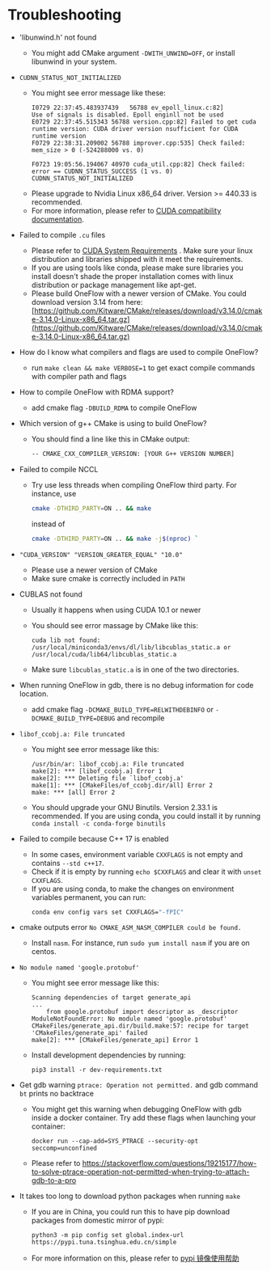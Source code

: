 # Troubleshooting

- 'libunwind.h' not found

  - You might add CMake argument `-DWITH_UNWIND=OFF`, or install libunwind in your system.

- `CUDNN_STATUS_NOT_INITIALIZED`

  - You might see error message like these:
    ```
    I0729 22:37:45.483937439   56788 ev_epoll_linux.c:82]        Use of signals is disabled. Epoll enginll not be used
    E0729 22:37:45.515343 56788 version.cpp:82] Failed to get cuda runtime version: CUDA driver version nsufficient for CUDA runtime version
    F0729 22:38:31.209002 56788 improver.cpp:535] Check failed: mem_size > 0 (-524288000 vs. 0)
    ```
    ```
    F0723 19:05:56.194067 40970 cuda_util.cpp:82] Check failed: error == CUDNN_STATUS_SUCCESS (1 vs. 0) CUDNN_STATUS_NOT_INITIALIZED
    ```
  - Please upgrade to Nvidia Linux x86_64 driver. Version >= 440.33 is recommended.
  - For more information, please refer to [CUDA compatibility documentation](https://docs.nvidia.com/deploy/cuda-compatibility/index.html).

- Failed to compile `.cu` files

  - Please refer to [CUDA System Requirements](https://docs.nvidia.com/cuda/cuda-installation-guide-linux/index.html#system-requirements) . Make sure your linux distribution and libraries shipped with it meet the requirements.
  - If you are using tools like conda, please make sure libraries you install doesn't shade the proper installation comes with linux distribution or package management like apt-get.
  - Please build OneFlow with a newer version of CMake. You could download version 3.14 from here: [https://github.com/Kitware/CMake/releases/download/v3.14.0/cmake-3.14.0-Linux-x86_64.tar.gz](https://github.com/Kitware/CMake/releases/download/v3.14.0/cmake-3.14.0-Linux-x86_64.tar.gz)

- How do I know what compilers and flags are used to compile OneFlow?

  - run `make clean && make VERBOSE=1` to get exact compile commands with compiler path and flags

- How to compile OneFlow with RDMA support?

  - add cmake flag `-DBUILD_RDMA` to compile OneFlow

- Which version of g++ CMake is using to build OneFlow?

  - You should find a line like this in CMake output:

    ```bash
    -- CMAKE_CXX_COMPILER_VERSION: [YOUR G++ VERSION NUMBER]
    ```

- Failed to compile NCCL

  - Try use less threads when compiling OneFlow third party. For instance, use

    ```bash
    cmake -DTHIRD_PARTY=ON .. && make
    ```

    instead of

    ```bash
    cmake -DTHIRD_PARTY=ON .. && make -j$(nproc) `
    ```

- `"CUDA_VERSION" "VERSION_GREATER_EQUAL" "10.0"`

  - Please use a newer version of CMake
  - Make sure cmake is correctly included in `PATH`

- CUBLAS not found

  - Usually it happens when using CUDA 10.1 or newer
  - You should see error massage by CMake like this:

    ```
    cuda lib not found: /usr/local/miniconda3/envs/dl/lib/libcublas_static.a or
    /usr/local/cuda/lib64/libcublas_static.a
    ```

  - Make sure `libcublas_static.a` is in one of the two directories.

- When running OneFlow in gdb, there is no debug information for code location.

  - add cmake flag `-DCMAKE_BUILD_TYPE=RELWITHDEBINFO` or `-DCMAKE_BUILD_TYPE=DEBUG` and recompile

- `libof_ccobj.a: File truncated`

  - You might see error message like this:

    ```
    /usr/bin/ar: libof_ccobj.a: File truncated
    make[2]: *** [libof_ccobj.a] Error 1
    make[2]: *** Deleting file `libof_ccobj.a'
    make[1]: *** [CMakeFiles/of_ccobj.dir/all] Error 2
    make: *** [all] Error 2
    ```

  - You should upgrade your GNU Binutils. Version 2.33.1 is recommended. If you are using conda, you could install it by running `conda install -c conda-forge binutils`

- Failed to compile because C++ 17 is enabled

  - In some cases, environment variable `CXXFLAGS` is not empty and contains `--std c++17`.
  - Check if it is empty by running `echo $CXXFLAGS` and clear it with `unset CXXFLAGS`.
  - If you are using conda, to make the changes on environment variables permanent, you can run:
    ```bash
    conda env config vars set CXXFLAGS="-fPIC"
    ```

- cmake outputs error `No CMAKE_ASM_NASM_COMPILER could be found.`

  - Install `nasm`. For instance, run `sudo yum install nasm` if you are on centos.

- `No module named 'google.protobuf'`

  - You might see error message like this:
    ```
    Scanning dependencies of target generate_api
    ...
        from google.protobuf import descriptor as _descriptor
    ModuleNotFoundError: No module named 'google.protobuf'
    CMakeFiles/generate_api.dir/build.make:57: recipe for target 'CMakeFiles/generate_api' failed
    make[2]: *** [CMakeFiles/generate_api] Error 1
    ```
  - Install development dependencies by running:
    ```
    pip3 install -r dev-requirements.txt
    ```

- Get gdb warning `ptrace: Operation not permitted.` and gdb command `bt` prints no backtrace

  - You might get this warning when debugging OneFlow with gdb inside a docker container. Try add these flags when launching your container:
    ```
    docker run --cap-add=SYS_PTRACE --security-opt seccomp=unconfined
    ```
  - Please refer to https://stackoverflow.com/questions/19215177/how-to-solve-ptrace-operation-not-permitted-when-trying-to-attach-gdb-to-a-pro

- It takes too long to download python packages when running `make`
  - If you are in China, you could run this to have pip download packages from domestic mirror of pypi:
    ```
    python3 -m pip config set global.index-url https://pypi.tuna.tsinghua.edu.cn/simple
    ```
  - For more information on this, please refer to [pypi 镜像使用帮助](https://mirror.tuna.tsinghua.edu.cn/help/pypi/)
